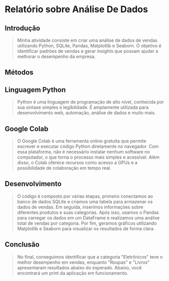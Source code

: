 # Relatório sobre Análise De Dados

## Introdução

> Minha atividade consiste em criar uma análise de dados de vendas utilizando Python, SQLite, Pandas, Matplotlib e Seaborn. O objetivo é identificar padrões de vendas e gerar insights que possam ajudar a melhorar o desempenho da empresa.

## Métodos

## Linguagem Python

> Python é uma linguagem de programação de alto nível, conhecida por sua sintaxe 
simples e legibilidade. É amplamente utilizada para desenvolvimento web, 
automação, análise de dados e muito mais.

## Google Colab

> O Google Colab é uma ferramenta online gratuita que permite escrever e executar código Python diretamente no navegador. Com essa plataforma, não é necessário instalar nenhum software no computador, o que torna o processo mais simples e acessível. Além disso, o Colab oferece recursos como acesso a GPUs e a possibilidade de colaboração em tempo real.

## Desenvolvimento

> O código é composto por várias etapas, primeiro conectamos ao banco de dados SQLite e criamos uma tabela para armazenar os dados de vendas. Em seguida, inserimos informações sobre diferentes produtos e suas categorias. Após isso, usamos o Pandas para carregar os dados em um DataFrame e realizamos uma análise total de vendas por categoria. Por fim, geramos gráficos utilizando Matplotlib e Seaborn para visualizar os resultados de forma clara.

## Conclusão

> No final, conseguimos identificar que a categoria "Eletrônicos" teve o melhor desempenho em vendas, enquanto "Roupas" e "Livros" apresentaram resultados abaixo do esperado. Abaixo, você encontrará um print da aplicação em funcionamento.
